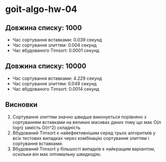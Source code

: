 # goit-algo-hw-04

## Довжина списку: 1000
- Час сортування вставками: 0.039 секунд
- Час сортування злиттям: 0.004 секунд
- Час вбудованого Timsort: 0.0001 секунд

## Довжина списку: 10000
- Час сортування вставками: 4.229 секунд
- Час сортування злиттям: 0.049 секунд
- Час вбудованого Timsort: 0.0014 секунд

## Висновки
1. Сортування злиттям значно швидше виконується порівняно з сортуванням вставками на великих масивах даних тому що має O(n logn) замість O(n^2) складність
2. Вбудований Timsort є найефективнішим серед трьох алгоритмів у всіх тестових випадках через комбінацію сортування злиттям і сортування вставками.
4. Вбудований Timsort у більшості випадків є найкращим варіантом, оскільки він має оптимальну швидкодію.
